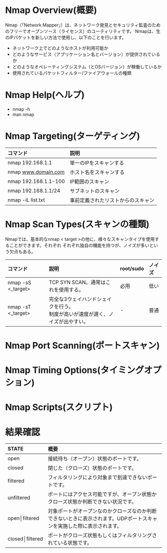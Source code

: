 # Nmap Overview(概要)

Nmap（「Network Mapper」）は、ネットワーク発見とセキュリティ監査のためのフリーでオープンソース（ライセンス）のユーティリティです。
Nmapは、生のIPパケットを新しい方法で使用し、以下のことを行います。
* ネットワーク上でどのようなホストが利用可能か
* どのようなサービス（アプリケーション名とバージョン）が提供されているか
* どのようなオペレーティングシステム（とOSバージョン）が稼働しているか
* 使用されているパケットフィルター/ファイアウォールの種類

# Nmap Help(ヘルプ)

* nmap -h
* man nmap

# Nmap Targeting(ターゲティング)

|コマンド|説明|
|:---|:---|
|nmap 192.168.1.1|単一のIPをスキャンする|
|nmap www.domain.com|ホスト名をスキャンする|
|nmap 192.168.1.1-100|IP範囲のスキャン|
|nmap 192.168.1.1/24|サブネットのスキャン|
|nmap -iL list.txt|事前定義されたリストからのスキャン|

# Nmap Scan Types(スキャンの種類)
Nmapでは、基本的なnmap < target >の他に、様々なスキャンタイプを使用することができます。それぞれ
それぞれ独自の機能を持つが、ノイズが多いという欠点もある。

|コマンド|説明|root/sudo|ノイズ|
|:---|:---|:---|:---|
|nmap -sS <_target>|TCP SYN SCAN。通常はこれを使用する。|必用|低い|
|nmap -sT <_target>|完全な3ウェイハンドシェイクを行う。<br>制度が高いが速度が遅く、ノイズが出やすい。|-|普通|


# Nmap Port Scanning(ポートスキャン)
# Nmap Timing Options(タイミングオプション)
# Nmap Scripts(スクリプト)

# 結果確認

|STATE|概要|
|:---|:---|
|open|接続待ち（オープン）状態のポートです。|
|closed|閉じた（クローズ）状態のポートです。|
|filtered|フィルタリングにより対象まで到達できないポートです。|
|unfiltered|ポートにはアクセス可能ですが、オープン状態かクローズ状態か判断できない状況です。|
|open│filtered|対象ポートがオープンなのかクローズなのか判断できないときに表示されます。UDPポートスキャンを実施した際に表示されます。|
|closed│filtered|ポートがクローズ状態もしくはフィルタリングされている状態です。|
